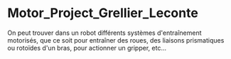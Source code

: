 # Motor_Project_Grellier_Leconte

On peut trouver dans un robot différents systèmes d'entraînement motorisés, que ce soit pour entraîner des
roues, des liaisons prismatiques ou rotoïdes d'un bras, pour actionner un gripper, etc...